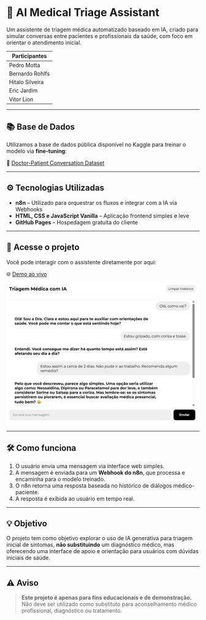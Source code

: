 # 🧠 AI Medical Triage Assistant

Um assistente de triagem médica automatizado baseado em IA, criado para simular conversas entre pacientes e profissionais da saúde, com foco em orientar o atendimento inicial.

| Participantes |
| --- |
| Pedro Motta |
| Bernardo Rohlfs |
| Hitalo Silveira |
| Eric Jardim |
| Vitor Lion |

---

## 📚 Base de Dados

Utilizamos a base de dados pública disponível no Kaggle para treinar o modelo via **fine-tuning**:

🔗 [Doctor-Patient Conversation Dataset](https://www.kaggle.com/datasets/azmayensabil/doctor-patient-conversation)

---

## ⚙️ Tecnologias Utilizadas

- **n8n** – Utilizado para orquestrar os fluxos e integrar com a IA via Webhooks
- **HTML, CSS e JavaScript Vanilla** – Aplicação frontend simples e leve
- **GitHub Pages** – Hospedagem gratuita do cliente

---

## 🚀 Acesse o projeto

Você pode interagir com o assistente diretamente por aqui:

🌐 [Demo ao vivo](https://berohlfs.github.io/AI-medical-triage-assistant/)

![Demo - Imagem](./demo.png)

---

## 🛠️ Como funciona

1. O usuário envia uma mensagem via interface web simples.
2. A mensagem é enviada para um **Webhook do n8n**, que processa e encaminha para o modelo treinado.
3. O n8n retorna uma resposta baseada no histórico de diálogos médico-paciente.
4. A resposta é exibida ao usuário em tempo real.

---

## 💡 Objetivo

O projeto tem como objetivo explorar o uso de IA generativa para triagem inicial de sintomas, **não substituindo** um diagnóstico médico, mas oferecendo uma interface de apoio e orientação para usuários com dúvidas iniciais de saúde.

---

## ⚠️ Aviso

> **Este projeto é apenas para fins educacionais e de demonstração.**
> Não deve ser utilizado como substituto para aconselhamento médico profissional, diagnóstico ou tratamento.